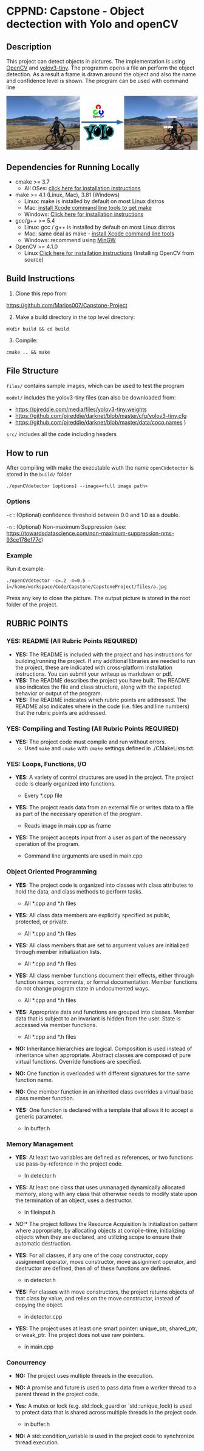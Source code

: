 # CPPND: Capstone - Object dectection with Yolo and openCV

## Description

This project can detect objects in pictures. The implementation is using [OpenCV](https://github.com/opencv/opencv) and [yolov3-tiny](https://pjreddie.com/darknet/yolo/).
The programm opens a file an perform the object detection. As a result a frame is drawn around the object and also the name and confidence level is shown. The program can be used with command line

<img src="result.png"/>


## Dependencies for Running Locally
* cmake >= 3.7
  * All OSes: [click here for installation instructions](https://cmake.org/install/)
* make >= 4.1 (Linux, Mac), 3.81 (Windows)
  * Linux: make is installed by default on most Linux distros
  * Mac: [install Xcode command line tools to get make](https://developer.apple.com/xcode/features/)
  * Windows: [Click here for installation instructions](http://gnuwin32.sourceforge.net/packages/make.htm)
* gcc/g++ >= 5.4
  * Linux: gcc / g++ is installed by default on most Linux distros
  * Mac: same deal as make - [install Xcode command line tools](https://developer.apple.com/xcode/features/)
  * Windows: recommend using [MinGW](http://www.mingw.org/)
* OpenCV >= 4.1.0
  * Linux [Click here for installation instructions](https://linuxize.com/post/how-to-install-opencv-on-ubuntu-18-04/)  (Installing OpenCV from source)

##  Build Instructions

1. Clone this repo from 

  https://github.com/Marios007/Capstone-Project

2. Make a build directory in the top level directory: 

```
mkdir build && cd build
```

3. Compile: 
```
cmake .. && make
```


## File Structure

`files/` contains sample images, which can be used to test the program

`model/` includes the yolov3-tiny files 
(can also be downloaded from: 
- https://pjreddie.com/media/files/yolov3-tiny.weights 
- https://github.com/pjreddie/darknet/blob/master/cfg/yolov3-tiny.cfg
- https://github.com/pjreddie/darknet/blob/master/data/coco.names
)

`src/` includes all the code including headers

## How to run

After compiling with make the executable wuth the name `openCVdetector` is stored in the `build/` folder 

```
./openCVdetector [options] --image=<full image path>
```

### Options

`-c` : (Optional) confidence threshold between 0.0 and 1.0 as a double.

`-n` : (Optional) Non-maximum Suppression (see: https://towardsdatascience.com/non-maximum-suppression-nms-93ce178e177c)

### Example

Run it example: 
```
./openCVdetector -c=.2 -n=0.5 -i=/home/workspace/Code/Capstone/CapstoneProject/files/a.jpg
```
Press any key to close the picture. The output picture is stored in the root folder of the project.

## RUBRIC POINTS


### YES: README (All Rubric Points REQUIRED)
* **YES:** The README is included with the project and has instructions for building/running the project.  If any additional libraries are needed to run the project, these are indicated with cross-platform installation instructions.  You can submit your writeup as markdown or pdf.
* **YES:** The README describes the project you have built.  The README also indicates the file and class structure, along with the expected behavior or output of the program.
* **YES:** The README indicates which rubric points are addressed. The README also indicates where in the code (i.e. files and line numbers) that the rubric points are addressed.


### YES: Compiling and Testing (All Rubric Points REQUIRED)
* **YES:** The project code must compile and run without errors. 
  * Used `make` and `cmake` with `cmake` settings defined in ./CMakeLists.txt.


### YES: Loops, Functions, I/O
* **YES:** A variety of control structures are used in the project.  The project code is clearly organized into functions.
  * Every *.cpp file
  
* **YES:** The project reads data from an external file or writes data to a file as part of the necessary operation of the program.
  * Reads image in main.cpp as frame

* **YES:** The project accepts input from a user as part of the necessary operation of the program.
  * Command line arguments are used in main.cpp

### Object Oriented Programming
* **YES:** The project code is organized into classes with class attributes to hold the data, and class methods to perform tasks.  
  * All *.cpp and *.h files

* **YES:** All class data members are explicitly specified as public, protected, or private.
  * All *.cpp and *.h files

* **YES:** All class members that are set to argument values are initialized through member initialization lists.
  * All *.cpp and *.h files

* **YES:** All class member functions document their effects, either through function names, comments, or formal documentation. Member functions do not change program state in undocumented ways.
  * All *.cpp and *.h files

* **YES:** Appropriate data and functions are grouped into classes. Member data that is subject to an invariant is hidden from the user. State is accessed via member functions.
  * All *.cpp and *.h files

* **NO:** Inheritance hierarchies are logical. Composition is used instead of inheritance when appropriate. Abstract classes are composed of pure virtual functions. Override functions are specified.

* **NO:** One function is overloaded with different signatures for the same function name.

* **NO:** One member function in an inherited class overrides a virtual base class member function.

* **YES:** One function is declared with a template that allows it to accept a generic parameter.
  * In buffer.h

### Memory Management
* **YES:** At least two variables are defined as references, or two functions use pass-by-reference in the project code.
  * In detector.h

* **YES:** At least one class that uses unmanaged dynamically allocated memory, along with any class that otherwise needs to modify state upon the termination of an object, uses a destructor.
  * in fileinput.h

* **NO*:** The project follows the Resource Acquisition Is Initialization pattern where appropriate, by allocating objects at compile-time, initializing objects when they are declared, and utilizing scope to ensure their automatic destruction.
 
* **YES:** For all classes, if any one of the copy constructor, copy assignment operator, move constructor, move assignment operator, and destructor are defined, then all of these functions are defined.
  * in detector.h

* **YES:** For classes with move constructors, the project returns objects of that class by value, and relies on the move constructor, instead of copying the object.
  * in detector.cpp

* **YES:** The project uses at least one smart pointer: unique_ptr, shared_ptr, or weak_ptr. The project does not use raw pointers.
  * in main.cpp

### Concurrency
* **NO:** The project uses multiple threads in the execution.

* **NO:** A promise and future is used to pass data from a worker thread to a parent thread in the project code.

* **Yes:** A mutex or lock (e.g. std::lock_guard or `std::unique_lock) is used to protect data that is shared across multiple threads in the project code.
  * in buffer.h
  
* **NO:** A std::condition_variable is used in the project code to synchronize thread execution.

